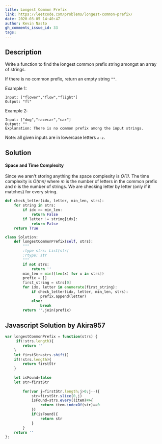 ```yaml
---
title: Longest Common Prefix
link: https://leetcode.com/problems/longest-common-prefix/
date: 2020-03-05 14:40:47
author: Kevin Nasto
gh_comments_issue_id: 33
tags:
---
```


## Description

Write a function to find the longest common prefix string amongst an array of strings.

If there is no common prefix, return an empty string `""`.

Example 1:
```
Input: ["flower","flow","flight"]
Output: "fl"
```

Example 2:
```
Input: ["dog","racecar","car"]
Output: ""
Explanation: There is no common prefix among the input strings.
```

Note: all given inputs are in lowercase letters `a-z`.

## Solution

#### Space and Time Complexity

Since we aren't storing anything the space complexity is _O(1)_. The time complexity is _O(mn)_ where _m_ is the number of letters in the common prefix and _n_ is the number of strings. We are checking letter by letter (only if it matches) for every string.

```python
def check_letter(idx, letter, min_len, strs):
    for string in strs:
        if idx >= min_len:
            return False
        if letter != string[idx]:
            return False
    return True

class Solution:
    def longestCommonPrefix(self, strs):
        """
        :type strs: List[str]
        :rtype: str
        """
        if not strs:
            return ''
        min_len = min([len(x) for x in strs])
        prefix = []
        first_string = strs[0]
        for idx, letter in enumerate(first_string):
            if check_letter(idx, letter, min_len, strs):
                prefix.append(letter)
            else:
                break
        return ''.join(prefix)
```

## Javascript Solution by Akira957
```javascript
var longestCommonPrefix = function(strs) {
     if(!strs.length){
        return ''
    }
    let firstStr=strs.shift()
    if(!strs.length){
        return firstStr
    }
    
    let isFound=false
    let str=firstStr
    
        for(var j=firstStr.length;j>0;j--){
            str=firstStr.slice(0,j)
            isFound=strs.every((item)=>{
                return item.indexOf(str)==0
            })
            if(isFound){
                return str
            }
        }
    return ''
};
```
